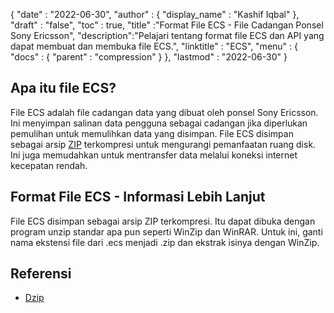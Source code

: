{
  "date" : "2022-06-30",
  "author" : {
    "display_name" : "Kashif Iqbal"
},
  "draft" : "false",
  "toc" : true,
  "title" :"Format File ECS - File Cadangan Ponsel Sony Ericsson",
  "description":"Pelajari tentang format file ECS dan API yang dapat membuat dan membuka file ECS.",
  "linktitle" : "ECS",
  "menu" : {
    "docs" : {
      "parent" : "compression"
}
},
  "lastmod" : "2022-06-30"
}

## Apa itu file ECS?

File ECS adalah file cadangan data yang dibuat oleh ponsel Sony Ericsson. Ini menyimpan salinan data pengguna sebagai cadangan jika diperlukan pemulihan untuk memulihkan data yang disimpan. File ECS disimpan sebagai arsip [ZIP](/id/compression/zip/) terkompresi untuk mengurangi pemanfaatan ruang disk. Ini juga memudahkan untuk mentransfer data melalui koneksi internet kecepatan rendah.

## Format File ECS - Informasi Lebih Lanjut

File ECS disimpan sebagai arsip ZIP terkompresi. Itu dapat dibuka dengan program unzip standar apa pun seperti WinZip dan WinRAR. Untuk ini, ganti nama ekstensi file dari .ecs menjadi .zip dan ekstrak isinya dengan WinZip.

## Referensi

* [Dzip](https://speeddemosarchive.com/dzip/)

